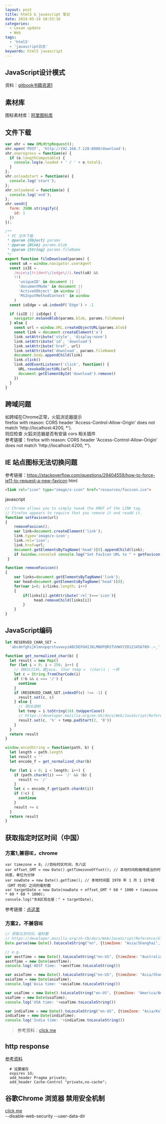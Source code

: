 ```yaml
---
layout: post
title: html5 & javascript 笔记
date: 2019-05-14 10:53:16
categories: 
  - Levan update
  - Web
tags:
  - 'html5'
  - 'javascript日志'
keywords: html5 javascript
---
```


## JavaScript设计模式

资料：[gitbook书籍资源1](https://natee.gitbooks.io/javascript-design-patterns/content/chain-of-responsibility-pattern.html)

## 素材库

图标素材库：[阿里图标库](https://www.iconfont.cn)  

## 文件下载

```javascript
var xhr = new XMLHttpRequest();
xhr.open('POST', 'http://192.168.7.128:8080/download');
xhr.onprogress = function(e) {
  if (e.lengthComputable) {
    console.log(e.loaded + ' / ' + e.total);
  }
};
xhr.onloadstart = function(e) {
  console.log('start');
};
xhr.onloadend = function(e) {
  console.log('end');
};
xhr.send({
  form: JSON.stringify({
    id: 1
  })
});
```

```javascript
/**
 * PC 文件下载
 * @param {Object} params
 * @param {Blob} params.blob
 * @param {String} params.fileName
 */
export function fileDownload(params) {
  const uA = window.navigator.userAgent
  const isIE =
    /msie\s|trident\/|edge\//i.test(uA) &&
    !!(
      'uniqueID' in document ||
      'documentMode' in document ||
      'ActiveXObject' in window ||
      'MSInputMethodContext' in window
    )
  const isEdge = uA.indexOf('Edge') > -1

  if (isIE || isEdge) {
    navigator.msSaveBlob(params.blob, params.fileName)
  } else {
    const url = window.URL.createObjectURL(params.blob)
    const link = document.createElement('a')
    link.setAttribute('style', 'display:none')
    link.setAttribute('id', 'download')
    link.setAttribute('href', url)
    link.setAttribute('download', params.fileName)
    document.body.appendChild(link)
    link.click()
    link.addEventListener('click', function() {
      URL.revokeObjectURL(url)
      document.getElementById('download').remove()
    })
  }
}
```
<!--more -->

## 跨域问题
如跨域在Chrome正常，火狐浏览器提示  
firefox with reason: CORS header 'Access-Control-Allow-Origin' does not match 'http://localhost:4200, *').  
则应检查 火狐浏览器是否有安装 cors 相关插件  
参考链接：firefox with reason: CORS header 'Access-Control-Allow-Origin' does not match 'http://localhost:4200, *').  


## IE 站点图标无法切换问题
参考链接：https://stackoverflow.com/questions/29404559/how-to-force-ie11-to-request-a-new-favicon
html
```html
<link rel="icon" type="image/x-icon" href="resources/favicon.ico">
```
javascript
```javascript
// Chrome allows you to simply tweak the HREF of the LINK tag.
// Firefox appears to require that you remove it and readd it.
function setFavicon(url)
{
    removeFavicon();
    var link=document.createElement('link');
    link.type='image/x-icon';
    link.rel='icon';
    link.href=url;
    document.getElementsByTagName('head')[0].appendChild(link);
    if (window.console) console.log("Set FavIcon URL to " + getFavicon().href);
 }

function removeFavicon()
{
    var links=document.getElementsByTagName('link');
    var head=document.getElementsByTagName('head')[0];
    for(var i=0; i<links.length; i++)
    {
        if(links[i].getAttribute('rel')==='icon'){
             head.removeChild(links[i])
        }         
    }      
}
```

## JavaScript编码

```javascript
let RESERVED_CHAR_SET =
  'abcdefghijklmnopqrstuvwxyzABCDEFGHIJKLMNOPQRSTUVWXYZ0123456789-.~_'

function get_normalized_char(b) {
  let result = new Map()
  for (let i = 0; i < 256; i++) {
    // 转ASCII码，跟java， Char temp =  (char)i ; 一样
    let c = String.fromCharCode(i)
    if (!b && c === '/') {
      continue
    }
    if (RESERVED_CHAR_SET.indexOf(c) !== -1) {
      result.set(c, c)
    } else {
      // 转16进制
      let temp = i.toString(16).toUpperCase()
      // https://developer.mozilla.org/en-US/docs/Web/JavaScript/Reference/Global_Objects/String/padStart
      result.set(c, '%' + temp.padStart(2, '0'))
    }
  }
  return result
}

window.encodString = function(path, b) {
  let length = path.length
  let result = ''
  let encode_f = get_normalized_char(b)

  for (let i = 0; i < length; i++) {
    if (path.charAt(i) === '/' && !b) {
      result += '/'
    }
    let c = encode_f.get(path.charAt(i))
    if (!c) {
      continue
    }
    result += c
  }
  return result
}
```

## 获取指定时区时间（中国）

### 方案1,兼容IE，chrome

```javscript
var timezone = 8; //目标时区时间，东八区
var offset_GMT = new Date().getTimezoneOffset(); // 本地时间和格林威治的时间差，单位为分钟
var nowDate = new Date().getTime(); // 本地时间距 1970 年 1 月 1 日午夜（GMT 时间）之间的毫秒数
var targetDate = new Date(nowDate + offset_GMT * 60 * 1000 + timezone * 60 * 60 * 1000);
console.log("东8区现在是：" + targetDate);
```

参考链接：[点这里](https://blog.csdn.net/u012193330/article/details/79637660)

### 方案2，不兼容IE

```javascript
// 获取北京时间，毫秒数
// https://developer.mozilla.org/zh-CN/docs/Web/JavaScript/Reference/Global_Objects/Date/parse
Date.parse(new Date().toLocaleString("en", {timeZone: "Asia/Shanghai", timeZoneName: 'short'}))

// e.g.
var aestTime = new Date().toLocaleString("en-US", {timeZone: "Australia/Brisbane"});
aestTime = new Date(aestTime);
console.log('AEST time: '+aestTime.toLocaleString())

var asiaTime = new Date().toLocaleString("en-US", {timeZone: "Asia/Shanghai"});
asiaTime = new Date(asiaTime);
console.log('Asia time: '+asiaTime.toLocaleString())

var usaTime = new Date().toLocaleString("en-US", {timeZone: "America/New_York"});
usaTime = new Date(usaTime);
console.log('USA time: '+usaTime.toLocaleString())

var indiaTime = new Date().toLocaleString("en-US", {timeZone: "Asia/Kolkata"});
indiaTime = new Date(indiaTime);
console.log('India time: '+indiaTime.toLocaleString())
```

> 参考资料：[click me](https://stackoverflow.com/questions/10087819/convert-date-to-another-timezone-in-javascript)  

## http response

[参考资料](https://developer.mozilla.org/zh-CN/docs/Web/HTTP/Headers/Cache-Control)

```nginx
  # 设置缓存
  expires 1d;
  add_header Pragma private;
  add_header Cache-Control "private,no-cache";
```

## 谷歌Chrome 浏览器 禁用安全机制

[click me](https://github.com/zhongxia245/blog/issues/28)  
 --disable-web-security --user-data-dir
